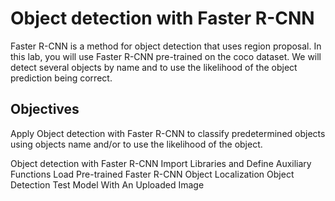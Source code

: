 # Object detection with Faster R-CNN 

Faster R-CNN is a method for object detection that uses region proposal. In this lab, you will use Faster R-CNN pre-trained on the coco dataset. We will detect several objects by name and to use the likelihood of the object prediction being correct.

## Objectives
Apply Object detection with Faster R-CNN to classify predetermined objects using objects name and/or to use the likelihood of the object.

Object detection with Faster R-CNN
Import Libraries and Define Auxiliary Functions
Load Pre-trained Faster R-CNN
Object Localization
Object Detection
Test Model With An Uploaded Image